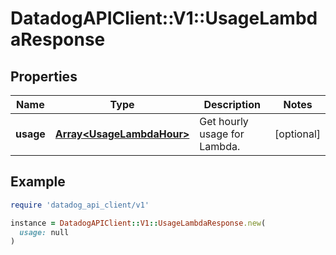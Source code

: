 # DatadogAPIClient::V1::UsageLambdaResponse

## Properties

| Name | Type | Description | Notes |
| ---- | ---- | ----------- | ----- |
| **usage** | [**Array&lt;UsageLambdaHour&gt;**](UsageLambdaHour.md) | Get hourly usage for Lambda. | [optional] |

## Example

```ruby
require 'datadog_api_client/v1'

instance = DatadogAPIClient::V1::UsageLambdaResponse.new(
  usage: null
)
```

